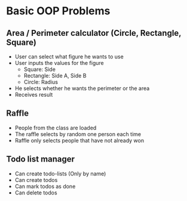 # Basic OOP Problems

## Area / Perimeter calculator (Circle, Rectangle, Square)

- User can select what figure he wants to use
- User inputs the values for the figure
    - Square: Side
    - Rectangle: Side A, Side B
    - Circle: Radius 
- He selects whether he wants the perimeter or the area
- Receives result

## Raffle

- People from the class are loaded
- The raffle selects by random one person each time
- Raffle only selects people that have not already won

## Todo list manager
- Can create todo-lists (Only by name)
- Can create todos
- Can mark todos as done
- Can delete todos
